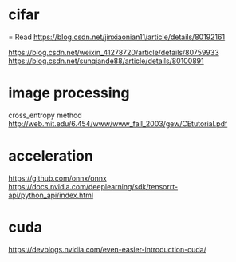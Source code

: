 # cifar
= Read
https://blog.csdn.net/jinxiaonian11/article/details/80192161

https://blog.csdn.net/weixin_41278720/article/details/80759933
https://blog.csdn.net/sunqiande88/article/details/80100891


# image processing
cross_entropy method
http://web.mit.edu/6.454/www/www_fall_2003/gew/CEtutorial.pdf

# acceleration
https://github.com/onnx/onnx
https://docs.nvidia.com/deeplearning/sdk/tensorrt-api/python_api/index.html

# cuda
https://devblogs.nvidia.com/even-easier-introduction-cuda/
